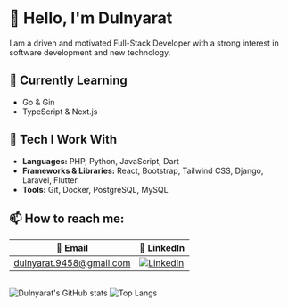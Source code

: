 # 👋 Hello, I'm Dulnyarat

I am a driven and motivated Full-Stack Developer with a strong interest in software development and new technology.


## 🌱 Currently Learning

- Go & Gin
- TypeScript & Next.js


## 🧰 Tech I Work With

- **Languages:** PHP, Python, JavaScript, Dart
- **Frameworks & Libraries:** React, Bootstrap, Tailwind CSS, Django, Laravel, Flutter
- **Tools:** Git, Docker, PostgreSQL, MySQL


## 📫 How to reach me: 

| 📧 Email                        | 🔗 LinkedIn                                                                 |
|--------------------------------|------------------------------------------------------------------------------|
| dulnyarat.9458@gmail.com       | [![LinkedIn](https://img.shields.io/badge/-LinkedIn-0077B5?style=flat&logo=linkedin&logoColor=white)](https://www.linkedin.com/in/dulnyarat-banphatathi) |

## 
![Dulnyarat's GitHub stats](https://github-readme-stats.vercel.app/api?username=Dulnyarat9458&show_icons=true&hide_title=true&hide_border=true&include_all_commits=true&count_private=true&theme=tokyonight)
![Top Langs](https://github-readme-stats.vercel.app/api/top-langs/?username=Dulnyarat9458&layout=compact&langs_count=8&hide_title=true&theme=tokyonight)

